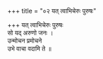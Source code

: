 +++
title = "०२ यत् त्वाभिचेरुः पुरुषः"

+++
यत् त्वाभिचेरुः पुरुषः  
सो यद् अरुणो जनः ।  
उन्मोचन प्रमोचने  
उभे वाचा वदामि ते ॥